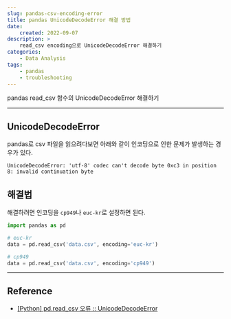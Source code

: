 ```yaml
---
slug: pandas-csv-encoding-error
title: pandas UnicodeDecodeError 해결 방법
date:
    created: 2022-09-07
description: >
    read_csv encoding으로 UnicodeDecodeError 해결하기
categories:
    - Data Analysis
tags:
    - pandas
    - troubleshooting
---
```


pandas read_csv 함수의 UnicodeDecodeError 해결하기  

<!-- more -->

---

## UnicodeDecodeError

pandas로 csv 파일을 읽으려다보면 아래와 같이 인코딩으로 인한 문제가 발생하는 경우가 있다.  

```
UnicodeDecodeError: 'utf-8' codec can't decode byte 0xc3 in position 8: invalid continuation byte
```

## 해결법

해결하려면 인코딩을 `cp949`나 `euc-kr`로 설정하면 된다.  

```python
import pandas as pd

# euc-kr
data = pd.read_csv('data.csv', encoding='euc-kr')

# cp949
data = pd.read_csv('data.csv', encoding='cp949')
```

---
## Reference
- [[Python] pd.read_csv 오류 :: UnicodeDecodeError](https://mizykk.tistory.com/125)